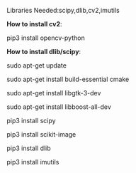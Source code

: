 Libraries Needed:scipy,dlib,cv2,imutils



**How to install cv2**:

pip3 install opencv-python




**How to install dlib/scipy**:

sudo apt-get update

sudo apt-get install build-essential cmake

sudo apt-get install libgtk-3-dev

sudo apt-get install libboost-all-dev

pip3 install scipy

pip3 install scikit-image

pip3 install dlib

pip3 install imutils
